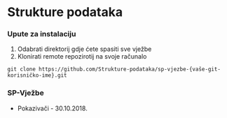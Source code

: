 # Strukture podataka #

### Upute za instalaciju ###

1. Odabrati direktorij gdje ćete spasiti sve vježbe
2. Klonirati remote repozirotij na svoje računalo
```
git clone https://github.com/Strukture-podataka/sp-vjezbe-{vaše-git-korisničko-ime}.git
```


### SP-Vježbe ###

* Pokazivači - 30.10.2018.

